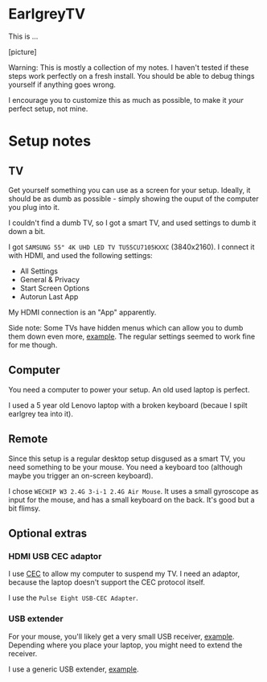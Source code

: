 # EarlgreyTV

This is ...

[picture]

Warning: This is mostly a collection of my notes. I haven't tested if these steps work perfectly on a fresh install. You should be able to debug things yourself if anything goes wrong.

I encourage you to customize this as much as possible, to make it *your* perfect setup, not mine.

# Setup notes

## TV

Get yourself something you can use as a screen for your setup. Ideally, it should be as dumb as possible - simply showing the ouput of the computer you plug into it.

I couldn't find a dumb TV, so I got a smart TV, and used settings to dumb it down a bit.

I got `SAMSUNG 55" 4K UHD LED TV TU55CU7105KXXC` (3840x2160). I connect it with HDMI, and used the following settings:

- All Settings
- General & Privacy
- Start Screen Options
- Autorun Last App

My HDMI connection is an "App" apparently.

Side note: Some TVs have hidden menus which can allow you to dumb them down even more, [example](https://youtu.be/LGngUs30dh0). The regular settings seemed to work fine for me though.

## Computer

You need a computer to power your setup. An old used laptop is perfect.

I used a 5 year old Lenovo laptop with a broken keyboard (becaue I spilt earlgrey tea into it).

## Remote

Since this setup is a regular desktop setup disgused as a smart TV, you need something to be your mouse. You need a keyboard too (although maybe you trigger an on-screen keyboard).

I chose `WECHIP W3 2.4G 3-i-1 2.4G Air Mouse`. It uses a small gyroscope as input for the mouse, and has a small keyboard on the back. It's good but a bit flimsy.


## Optional extras

### HDMI USB CEC adaptor

I use [CEC](https://en.wikipedia.org/wiki/Consumer_Electronics_Control) to allow my computer to suspend my TV. I need an adaptor, because the laptop doesn't support the CEC protocol itself.

I use the `Pulse Eight USB-CEC Adapter`.

### USB extender

For your mouse, you'll likely get a very small USB receiver, [example](https://upload.wikimedia.org/wikipedia/commons/7/7d/Logitech_unifying_receiver.jpg). Depending where you place your laptop, you might need to extend the receiver.

I use a generic USB extender, [example](https://commons.wikimedia.org/wiki/File:USB_extender_cable.jpg).

